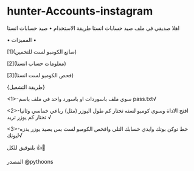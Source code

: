 # hunter-Accounts-instagram
اهلا صديقي في ملف صيد حسابات انستا طريقة الاستخدام
• صيد حسابات انستا

• المميزات •

[1](صانع الكومبو لست للتخمين)


[2](معلومات حساب انستا)


[3](فحص الكومبو لست انستا)

{طريقة التشغيل}

<1>-سوي ملف باسوردات او باسورد واحد في ملف باسم pass.txt√

<2>-افتح الاداة وسوي كومبو لسته تختار كم طول اليوزر (مثل) رباعي خماسي وثانيا تختار كم يوزر تريد √

<3>-حط توكن بوتك وايدي حسابك التلي وافحص الكومبو لست بس يصيد يوزر يدزه لبوتك√

بلتوفيق للكل 👍💙

المصدر @pythoons
